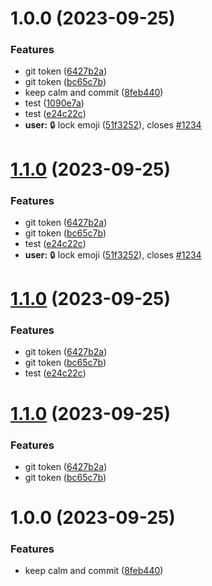 # 1.0.0 (2023-09-25)


### Features

* git token ([6427b2a](https://github.com/allen62/devops/commit/6427b2af8bdb84fdb96b45c4d6e3a53a6297ed05))
* git token ([bc65c7b](https://github.com/allen62/devops/commit/bc65c7bccb926b856ff4460d69f77f9a2e507cf5))
* keep calm and commit ([8feb440](https://github.com/allen62/devops/commit/8feb4404bf8fc3187b790a23513bfaf6f0a73bec))
* test ([1090e7a](https://github.com/allen62/devops/commit/1090e7a0e90a7d2f2e0ecba133d26102adb5e163))
* test ([e24c22c](https://github.com/allen62/devops/commit/e24c22c655b058b6f37e479a5da7ddcc915b542b))
* **user:** :lock: lock emoji ([51f3252](https://github.com/allen62/devops/commit/51f3252adbd3638bb8a06dca9e9c14cf1a0b002f)), closes [#1234](https://github.com/allen62/devops/issues/1234)

# [1.1.0](https://github.com/allen62/devops/compare/v1.0.0...v1.1.0) (2023-09-25)


### Features

* git token ([6427b2a](https://github.com/allen62/devops/commit/6427b2af8bdb84fdb96b45c4d6e3a53a6297ed05))
* git token ([bc65c7b](https://github.com/allen62/devops/commit/bc65c7bccb926b856ff4460d69f77f9a2e507cf5))
* test ([e24c22c](https://github.com/allen62/devops/commit/e24c22c655b058b6f37e479a5da7ddcc915b542b))
* **user:** :lock: lock emoji ([51f3252](https://github.com/allen62/devops/commit/51f3252adbd3638bb8a06dca9e9c14cf1a0b002f)), closes [#1234](https://github.com/allen62/devops/issues/1234)

# [1.1.0](https://github.com/allen62/devops/compare/v1.0.0...v1.1.0) (2023-09-25)


### Features

* git token ([6427b2a](https://github.com/allen62/devops/commit/6427b2af8bdb84fdb96b45c4d6e3a53a6297ed05))
* git token ([bc65c7b](https://github.com/allen62/devops/commit/bc65c7bccb926b856ff4460d69f77f9a2e507cf5))
* test ([e24c22c](https://github.com/allen62/devops/commit/e24c22c655b058b6f37e479a5da7ddcc915b542b))

# [1.1.0](https://github.com/allen62/devops/compare/v1.0.0...v1.1.0) (2023-09-25)


### Features

* git token ([6427b2a](https://github.com/allen62/devops/commit/6427b2af8bdb84fdb96b45c4d6e3a53a6297ed05))
* git token ([bc65c7b](https://github.com/allen62/devops/commit/bc65c7bccb926b856ff4460d69f77f9a2e507cf5))

# 1.0.0 (2023-09-25)


### Features

* keep calm and commit ([8feb440](https://github.com/allen62/devops/commit/8feb4404bf8fc3187b790a23513bfaf6f0a73bec))
